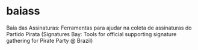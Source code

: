 baiass
======

Baía das Assinaturas: Ferramentas para ajudar na coleta de assinaturas do Partido Pirata (Signatures Bay: Tools for official supporting signature gathering for Pirate Party @ Brazil)
